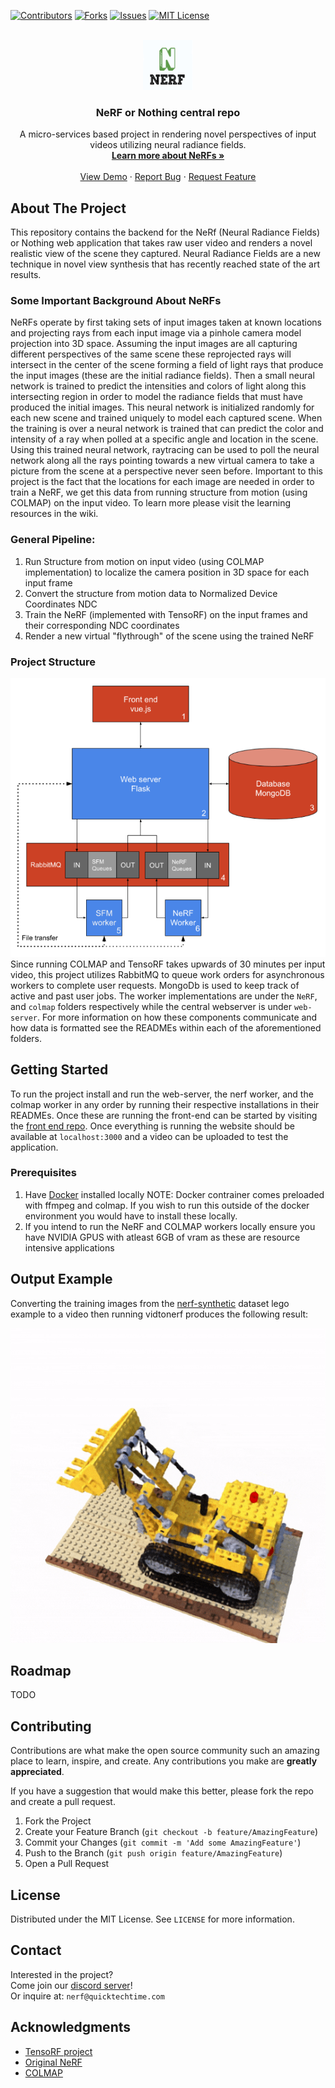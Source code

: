 <!-- ReadMe template based on https://github.com/othneildrew/Best-README-Template -->
<a name="readme-top"></a>

[![Contributors][contributors-shield]][contributors-url]
[![Forks][forks-shield]][forks-url]
[![Issues][issues-shield]][issues-url]
[![MIT License][license-shield]][license-url]


<!-- PROJECT LOGO -->
<br />
<div align="center">
  <a href="https://github.com/NeRF-or-Nothing/vidtonerf">
    <img src="pics/logo.png" alt="Logo" width="80" height="80">
  </a>

<h3 align="center">NeRF or Nothing central repo</h3>

  <p align="center">
    A micro-services based project in rendering novel perspectives of input videos utilizing neural radiance fields.
    <br />
    <a href="https://github.com/NeRF-or-Nothing/vidtonerf/wiki/Learning-Resources"><strong>Learn more about NeRFs »</strong></a>
    <br />
    <br />
    <a href="https://github.com/NeRF-or-Nothing/vidtonerf">View Demo</a>
    ·
    <a href="https://github.com/NeRF-or-Nothing/vidtonerf/issues">Report Bug</a>
    ·
    <a href="https://github.com/NeRF-or-Nothing/vidtonerf/issues">Request Feature</a>
  </p>
</div>

## About The Project
This repository contains the backend for the NeRf (Neural Radiance Fields) or Nothing web application that takes raw user video and renders a novel realistic view of the scene they captured. Neural Radiance Fields are a new technique in novel view synthesis that has recently reached state of the art results. 

### Some Important Background About NeRFs
NeRFs operate by first taking sets of input images taken at known locations and projecting rays from each input image via a pinhole camera model projection into 3D space. Assuming the input images are all capturing different perspectives of the same scene these reprojected rays will intersect in the center of the scene forming a field of light rays that produce the input images (these are the initial radiance fields). Then a small neural network is trained to predict the intensities and colors of light along this intersecting region in order to model the radiance fields that must have produced the initial images. This neural network is initialized randomly for each new scene and trained uniquely to model each captured scene. When the training is over a neural network is trained that can predict the color and intensity of a ray when polled at a specific angle and location in the scene. Using this trained neural network, raytracing can be used to poll the neural network along all the rays pointing towards a new virtual camera to take a picture from the scene at a perspective never seen before. Important to this project is the fact that the locations for each image are needed in order to train a NeRF, we get this data from running structure from motion (using COLMAP) on the input video. To learn more please visit the learning resources in the wiki.

### General Pipeline:
1. Run Structure from motion on input video (using COLMAP implementation) to localize the camera position in 3D space for each input frame
2. Convert the structure from motion data to Normalized Device Coordinates NDC 
3. Train the NeRF (implemented with TensoRF) on the input frames and their corresponding NDC coordinates
4. Render a new virtual "flythrough" of the scene using the trained NeRF

### Project Structure
![](pics/Full_Project.png)
Since running COLMAP and TensoRF takes upwards of 30 minutes per input video, this project utilizes RabbitMQ to queue work orders for asynchronous workers to complete user requests. MongoDb is used to keep track of active and past user jobs. The worker implementations are under the `NeRF`, and `colmap` folders respectively while the central webserver is under `web-server`. For more information on how these components communicate and how data is formatted see the READMEs within each of the aforementioned folders.
## Getting Started
To run the project install and run the web-server, the nerf worker, and the colmap worker in any order by running their respective installations in their READMEs. Once these are running the front-end can be started by visiting the [front end repo](https://github.com/NeRF-or-Nothing/web-app). Once everything is running the website should be available at `localhost:3000` and a video can be uploaded to test the application.

### Prerequisites
1. Have [Docker](https://www.docker.com/) installed locally
NOTE: Docker contrainer comes preloaded with ffmpeg and colmap. If you wish to run this outside of the docker environment you would have to install these locally.
2. If you intend to run the NeRF and COLMAP workers locally ensure you have NVIDIA GPUS with atleast 6GB of vram as these are resource intensive applications
## Output Example 
Converting the training images from the [nerf-synthetic](https://drive.google.com/drive/folders/1JDdLGDruGNXWnM1eqY1FNL9PlStjaKWi) dataset lego example to a video then running vidtonerf produces the following result:

![](pics/example_output.gif)
## Roadmap
TODO

## Contributing

Contributions are what make the open source community such an amazing place to learn, inspire, and create. Any contributions you make are **greatly appreciated**.

If you have a suggestion that would make this better, please fork the repo and create a pull request.

1. Fork the Project
2. Create your Feature Branch (`git checkout -b feature/AmazingFeature`)
3. Commit your Changes (`git commit -m 'Add some AmazingFeature'`)
4. Push to the Branch (`git push origin feature/AmazingFeature`)
5. Open a Pull Request




<!-- LICENSE -->
## License

Distributed under the MIT License. See `LICENSE` for more information.


## Contact

Interested in the project? <br />
Come join our [discord server](https://discord.gg/mpcJR4FvND)! <br />
Or inquire at: `nerf@quicktechtime.com`


## Acknowledgments

* [TensoRF project](https://github.com/apchenstu/TensoRF)
* [Original NeRF](https://github.com/bmild/nerf)
* [COLMAP ](https://colmap.github.io/)


<!-- MARKDOWN LINKS & IMAGES -->
<!-- https://www.markdownguide.org/basic-syntax/#reference-style-links -->
[contributors-shield]: https://img.shields.io/github/contributors/NeRF-or-Nothing/vidtonerf.svg?style=for-the-badge
[contributors-url]: https://github.com/NeRF-or-Nothing/vidtonerf/graphs/contributors
[forks-shield]: https://img.shields.io/github/forks/NeRF-or-Nothing/vidtonerf.svg?style=for-the-badge
[forks-url]: https://github.com/NeRF-or-Nothing/vidtonerf/network/members
[stars-shield]: https://img.shields.io/github/stars/NeRF-or-Nothing/vidtonerf.svg?style=for-the-badge
[stars-url]: https://github.com/NeRF-or-Nothing/vidtonerf/stargazers
[issues-shield]: https://img.shields.io/github/issues/NeRF-or-Nothing/vidtonerf.svg?style=for-the-badge
[issues-url]: https://github.com/NeRF-or-Nothing/vidtonerf/issues
[license-shield]: https://img.shields.io/github/license/NeRF-or-Nothing/vidtonerf.svg?style=for-the-badge
[license-url]: https://github.com/NeRF-or-Nothing/vidtonerf/blob/master/LICENSE.txt
[linkedin-shield]: https://img.shields.io/badge/-LinkedIn-black.svg?style=for-the-badge&logo=linkedin&colorB=555
[linkedin-url]: https://linkedin.com/in/linkedin_username
[product-screenshot]: images/screenshot.png
[Next.js]: https://img.shields.io/badge/next.js-000000?style=for-the-badge&logo=nextdotjs&logoColor=white
[Next-url]: https://nextjs.org/
[React.js]: https://img.shields.io/badge/React-20232A?style=for-the-badge&logo=react&logoColor=61DAFB
[React-url]: https://reactjs.org/
[Vue.js]: https://img.shields.io/badge/Vue.js-35495E?style=for-the-badge&logo=vuedotjs&logoColor=4FC08D
[Vue-url]: https://vuejs.org/
[Angular.io]: https://img.shields.io/badge/Angular-DD0031?style=for-the-badge&logo=angular&logoColor=white
[Angular-url]: https://angular.io/
[Svelte.dev]: https://img.shields.io/badge/Svelte-4A4A55?style=for-the-badge&logo=svelte&logoColor=FF3E00
[Svelte-url]: https://svelte.dev/
[Laravel.com]: https://img.shields.io/badge/Laravel-FF2D20?style=for-the-badge&logo=laravel&logoColor=white
[Laravel-url]: https://laravel.com
[Bootstrap.com]: https://img.shields.io/badge/Bootstrap-563D7C?style=for-the-badge&logo=bootstrap&logoColor=white
[Bootstrap-url]: https://getbootstrap.com
[JQuery.com]: https://img.shields.io/badge/jQuery-0769AD?style=for-the-badge&logo=jquery&logoColor=white
[JQuery-url]: https://jquery.com 
